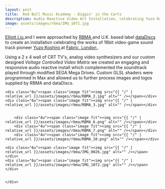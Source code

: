 ```yaml
---
layout: post
title:  Red Bull Music Academy - Diggin' in the Carts
description: Audio Reactive Video Art Installation, celebrating Yuzo Koshiro's works at Fabric, London 2017.
image: assets/images/rbma/IMG_1071.jpg
---
```


<a href = "http://www.elliottliu.com/"> Elliott Liu </a> and I were approached by <a href = "http://www.redbullmusicacademy.com/"> RBMA </a> and U.K. based label <a href = "https://bit.ly/2LVxzAA"> dataDiscs </a> to create an installation celebrating the works of 16bit video-game sound track pioneer <a href = "https://bit.ly/2sEb8XQ"> Yuzo Koshiro </a> at <a href = "https://www.fabriclondon.com/"> Fabric, London </a>.

Using a 2 x 4 wall of CRT TV's, analog video synthesizers and our custom designed *Voltage Controlled Video Matrix* we created an engaging and responsive audio reactive install which complemented the soundtrack played through modified SEGA Mega Drives. Custom GLSL shaders were programmed in Max and allowed us to further process images and logos supplied by RBMA and dataDiscs.

<div class="box alt">
	<div class="row 50% uniform">

    <div class="6u"><span class="image fit"><img src="{{ "/" | relative_url }}/assets/images/rbma/RBMA_2.jpg" alt="" /></span></div>
    <div class="6u"><span class="image fit"><img src="{{ "/" | relative_url }}/assets/images/rbma/RBMA_3.jpg" alt="" /></span></div>


		<div class="4u"><span class="image fit"><img src="{{ "/" | relative_url }}/assets/images/rbma/RBMA_6.png" alt="" /></span></div>
		<div class="4u"><span class="image fit"><img src="{{ "/" | relative_url }}/assets/images/rbma/RBMA_7.png" alt="" /></span></div>
    	<div class="4u"><span class="image fit"><img src="{{ "/" | relative_url }}/assets/images/rbma/RBMA_10.png" alt="" /></span></div>

    <div class="6u"><span class="image fit"><img src="{{ "/" | relative_url }}/assets/images/rbma/IMG_0026.jpg" alt="" /></span></div>
    <div class="6u"><span class="image fit"><img src="{{ "/" | relative_url }}/assets/images/rbma/IMG_1072.jpg" alt="" /></span></div>


	</div>
</div>
